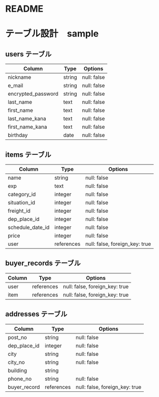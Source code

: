 # README
# テーブル設計　sample

## users テーブル

| Column             | Type   | Options     |
| ------------------ | ------ | ----------- |
| nickname           | string | null: false |
| e_mail             | string | null: false |
| encrypted_password | string | null: false |
| last_name          | text   | null: false | 
| first_name         | text   | null: false |
| last_name_kana     | text   | null: false |
| first_name_kana    | text   | null: false |
| birthday           | date   | null: false |

## items テーブル
 
| Column           | Type       | Options                         |
| ---------------- | ---------- | ------------------------------ |
| name             | string     | null: false                     |
| exp              | text       | null: false                     |
| category_id      | integer    | null: false                     |
| situation_id     | integer    | null: false                     |
| freight_id       | integer    | null: false                     |
| dep_place_id     | integer    | null: false                     |
| schedule_date_id | integer    | null: false                     |
| price            | integer    | null: false                     |
| user             | references | null: false, foreign_key: true  |

## buyer_records テーブル
| Column    | Type       | Options                         |
| ------    | ---------- | ------------------------------- |
| user      | references | null: false, foreign_key: true  |
| item      | references | null: false, foreign_key: true  |


## addresses テーブル
| Column       | Type       | Options                         |
| ------       | ---------- | ------------------------------- |
| post_no      | string     | null: false                     |
| dep_place_id | integer    | null: false                     |
| city         | string     | null: false                     |
| city_no      | string     | null: false                     |
| building     | string     |                                 |
| phone_no     | string     | null: false                     |
| buyer_record | references | null: false, foreign_key: true  |
